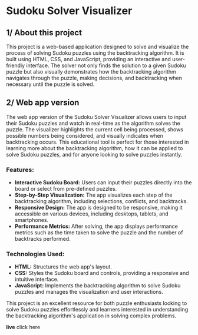 # Sudoku Solver Visualizer

## 1/ About this project

This project is a web-based application designed to solve and visualize the process of solving Sudoku puzzles using the backtracking algorithm. It is built using HTML, CSS, and JavaScript, providing an interactive and user-friendly interface. The solver not only finds the solution to a given Sudoku puzzle but also visually demonstrates how the backtracking algorithm navigates through the puzzle, making decisions, and backtracking when necessary until the puzzle is solved.

## 2/ Web app version

The web app version of the Sudoku Solver Visualizer allows users to input their Sudoku puzzles and watch in real-time as the algorithm solves the puzzle. The visualizer highlights the current cell being processed, shows possible numbers being considered, and visually indicates when backtracking occurs. This educational tool is perfect for those interested in learning more about the backtracking algorithm, how it can be applied to solve Sudoku puzzles, and for anyone looking to solve puzzles instantly.

### Features:

- **Interactive Sudoku Board:** Users can input their puzzles directly into the board or select from pre-defined puzzles.
- **Step-by-Step Visualization:** The app visualizes each step of the backtracking algorithm, including selections, conflicts, and backtracks.
- **Responsive Design:** The app is designed to be responsive, making it accessible on various devices, including desktops, tablets, and smartphones.
- **Performance Metrics:** After solving, the app displays performance metrics such as the time taken to solve the puzzle and the number of backtracks performed.

### Technologies Used:

- **HTML:** Structures the web app's layout.
- **CSS:** Styles the Sudoku board and controls, providing a responsive and intuitive interface.
- **JavaScript:** Implements the backtracking algorithm to solve Sudoku puzzles and manages the visualization and user interactions.

This project is an excellent resource for both puzzle enthusiasts looking to solve Sudoku puzzles effortlessly and learners interested in understanding the backtracking algorithm's application in solving complex problems.

**live**
<a>click here</a>